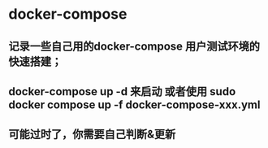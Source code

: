 # docker-compose

## 记录一些自己用的docker-compose 用户测试环境的快速搭建；
## docker-compose up -d 来启动 或者使用 sudo docker compose up -f  docker-compose-xxx.yml
## 可能过时了，你需要自己判断&更新
